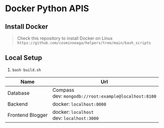# Docker Python APIS

## Install Docker
> Check this repository to install Docker on Linux
`https://github.com/cosminneaga/helpers/tree/main/bash_scripts`

## Local Setup

1. `bash build.sh`


| Name             | Url                                                     |
| ---------------- | ------------------------------------------------------- |
| Database         | Compass<br>dev: `mongodb://root:example@localhost:8100` |
| Backend          | docker: `localhost:8000`                                |
| Frontend Blogger | docker: `localhost`<br> dev: `localhost:3000`           |